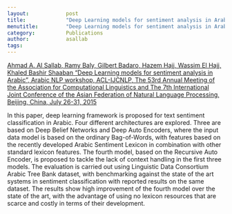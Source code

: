 ```yaml
---
layout:            post
title:             "Deep Learning models for sentiment analysis in Arabic"
menutitle:         "Deep Learning models for sentiment analysis in Arabic"
category:          Publications
author:            asallab
tags:              
---
```


[Ahmad A. Al Sallab, Ramy Baly, Gilbert Badaro, Hazem Hajj, Wassim El Hajj, Khaled Bashir Shaaban “Deep Learning models for sentiment analysis in Arabic”, Arabic NLP workshop, ACL-IJCNLP, The 53rd Annual Meeting of the Association for Computational Linguistics and The 7th International Joint Conference of the Asian Federation of Natural Language Processing, Beijing, China, July 26-31, 2015](https://www.aclweb.org/anthology/W15-3202)


In this paper, deep learning framework is proposed for text sentiment classification in Arabic. Four different architectures are explored. Three are based on Deep Belief Networks and Deep Auto Encoders, where the input data model is based on the ordinary Bag-of-Words, with features based on the recently developed Arabic Sentiment Lexicon in combination with other standard lexicon features. The fourth model, based on the Recursive Auto Encoder, is proposed to tackle the lack of context handling in the first three models. The evaluation is carried out using Linguistic Data Consortium Arabic Tree Bank dataset, with benchmarking against the state of the art systems in sentiment classification with reported results on the same dataset.  The results show high improvement of the fourth model over the state of the art, with the advantage of using no lexicon resources that are scarce and costly in terms of their development. 